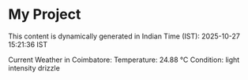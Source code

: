 # My Project

This content is dynamically generated in Indian Time (IST): 2025-10-27 15:21:36 IST


Current Weather in Coimbatore:
Temperature: 24.88 °C
Condition: light intensity drizzle
